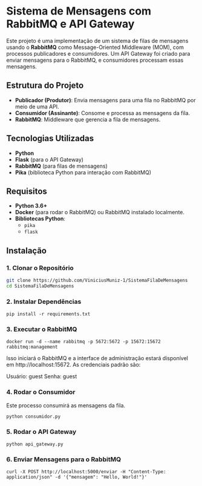 # Sistema de Mensagens com RabbitMQ e API Gateway

Este projeto é uma implementação de um sistema de filas de mensagens usando o **RabbitMQ** como Message-Oriented Middleware (MOM), com processos publicadores e consumidores. Um API Gateway foi criado para enviar mensagens para o RabbitMQ, e consumidores processam essas mensagens.

## Estrutura do Projeto

- **Publicador (Produtor)**: Envia mensagens para uma fila no RabbitMQ por meio de uma API.
- **Consumidor (Assinante)**: Consome e processa as mensagens da fila.
- **RabbitMQ**: Middleware que gerencia a fila de mensagens.

## Tecnologias Utilizadas

- **Python**
- **Flask** (para o API Gateway)
- **RabbitMQ** (para filas de mensagens)
- **Pika** (biblioteca Python para interação com RabbitMQ)

## Requisitos

- **Python 3.6+**
- **Docker** (para rodar o RabbitMQ) ou RabbitMQ instalado localmente.
- **Bibliotecas Python**:
  - `pika`
  - `flask`

## Instalação

### 1. Clonar o Repositório

```bash
git clone https://github.com/ViniciusMuniz-1/SistemaFilaDeMensagens
cd SistemaFilaDeMensagens
```
### 2. Instalar Dependências
```
pip install -r requirements.txt
```

### 3. Executar o RabbitMQ
```
docker run -d --name rabbitmq -p 5672:5672 -p 15672:15672 rabbitmq:management
```

Isso iniciará o RabbitMQ e a interface de administração estará disponível em http://localhost:15672. As credenciais padrão são:

Usuário: guest
Senha: guest

### 4. Rodar o Consumidor
Este processo consumirá as mensagens da fila.
```
python consumidor.py
```

### 5. Rodar o API Gateway
```
python api_gateway.py
```

### 6. Enviar Mensagens para o RabbitMQ
```
curl -X POST http://localhost:5000/enviar -H "Content-Type: application/json" -d '{"mensagem": "Hello, World!"}'
```